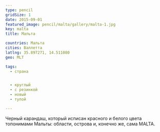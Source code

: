 ```yaml
---
type: pencil
gridSize: 1
date: 2015-09-01
featured_image: pencil/malta/gallery/malta-1.jpg
key: malta
title: Мальта

countries: Мальта
cities: Валлетта
latlng: 35.897271, 14.511080
geo: MLT

tags:
  - страна


  - круглый
  - с резинкой
  - новый
  - тупой

---
```


Черный карандаш, который исписан красного и белого цвета топонимами Мальты: области, острова и, конечно же, сама MALTA.
